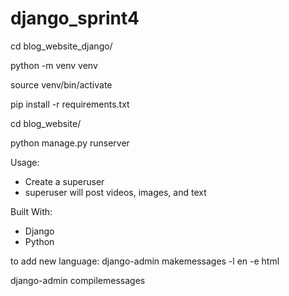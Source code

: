 # django_sprint4

cd blog_website_django/

python -m venv venv

source venv/bin/activate

pip install -r requirements.txt

cd blog_website/

python manage.py runserver


Usage:
- Create a superuser
- superuser will post videos, images, and text

Built With:
- Django
- Python

to add new language:
django-admin makemessages -l en -e html

django-admin compilemessages
